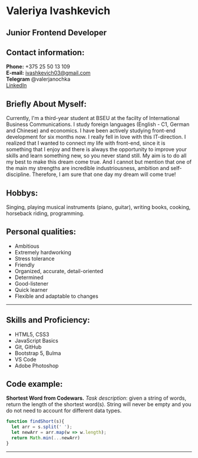 # Valeriya Ivashkevich

## Junior Frontend Developer

## Contact information: 

**Phone:** +375 25 50 13 109\
**E-mail:** ivashkevich03@gmail.com\
**Telegram** @valerjanochka\
[LinkedIn](https://www.linkedin.com/in/%D0%B2%D0%B0%D0%BB%D0%B5%D1%80%D0%B8%D1%8F-%D0%B8%D0%B2%D0%B0%D1%88%D0%BA%D0%B5%D0%B2%D0%B8%D1%87-a19124256/)

## Briefly About Myself:
Currently, I'm a third-year student at BSEU at the facilty of International Business Communications. I study foreign languages (English - С1, German and Chinese) and economics. I have been actively studying front-end development for six months now. I really fell in love with this IT-direction. I realized that I wanted to connect my life with front-end, since it is something that I enjoy and there is always the opportunity to improve your skills and learn something new, so you never stand still. My aim is to do all my best to make this dream come true. And I cannot but mention that one of the main my strengths are incredible industriousness, ambition and self-discipline. Therefore, I am sure that one day my dream will come true!


## Hobbys: 
Singing, playing musical instruments (piano, guitar), writing books, cooking, horseback riding, programming.

## Personal qualities: 
-	Ambitious
-	Extremely hardworking
-	Stress tolerance
-	Friendly
-	Organized, accurate, detail-oriented
-	Determined
-	Good-listener
-	Quick learner
-	Flexible and adaptable to changes
***
## Skills and Proficiency:
- HTML5, CSS3
- JavaScript Basics
- Git, GitHub
- Bootstrap 5, Bulma
- VS Code
- Adobe Photoshop

## Code example:
**Shortest Word from Codewars.** *Task description*: given a string of words, return the length of the shortest word(s). String will never be empty and you do not need to account for different data types.
```javascript
function findShort(s){
  let arr = s.split(' ');
  let newArr = arr.map(w => w.length);
  return Math.min(...newArr)
}
```
***